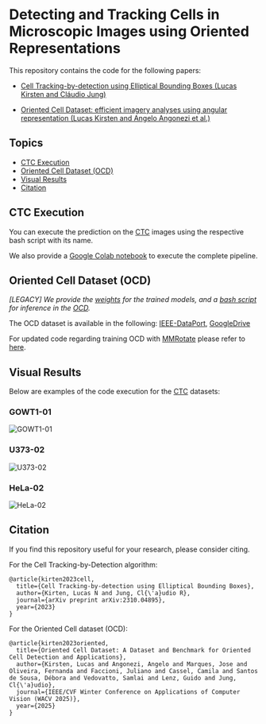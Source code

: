 # Detecting and Tracking Cells in Microscopic Images using Oriented Representations

This repository contains the code for the following papers:
- [Cell Tracking-by-detection using Elliptical Bounding Boxes (Lucas Kirsten and Cláudio Jung)](https://arxiv.org/abs/2310.04895)

-  [Oriented Cell Dataset: efficient imagery analyses using angular representation (Lucas Kirsten and Angelo Angonezi et al.)](https://www.biorxiv.org/content/10.1101/2024.04.05.588327v1)

## Topics

- [CTC Execution](#ctc-execution)
- [Oriented Cell Dataset (OCD)](#oriented-cell-dataset-ocd)
- [Visual Results](#visual-results)
- [Citation](#citation)

## CTC Execution

You can execute the prediction on the [CTC](http://celltrackingchallenge.net/) images using the respective bash script with its name.

We also provide a [Google Colab notebook](https://github.com/LucasKirsten/Deep-Cell-Tracking-EBB/blob/master/ISBI_Cell_Tracking.ipynb) to execute the complete pipeline.

## Oriented Cell Dataset (OCD)

*[LEGACY] We provide the [weights](https://drive.google.com/drive/u/0/folders/13N4G9k1E6wO3-RWXQv0pXMI8-4bZeBKo) for the trained models, and a [bash script](https://github.com/LucasKirsten/Deep-Cell-Tracking-EBB/blob/master/RotationDetection/make_prediction.sh) for inference in the [OCD](https://ieee-dataport.org/documents/oriented-cell-dataset-ocd).*

The OCD dataset is available in the following: [IEEE-DataPort](https://ieee-dataport.org/documents/oriented-cell-dataset-ocd), [GoogleDrive](https://drive.google.com/drive/folders/1vREKlRz9QkSWrUApkZamv_oUrw3tOFI3?usp=drive_link)

For updated code regarding training OCD with [MMRotate](https://github.com/open-mmlab/mmrotate) please refer to [here](https://github.com/jhlmarques/OCDDataset).

## Visual Results

Below are examples of the code execution for the [CTC](http://celltrackingchallenge.net/) datasets:

### GOWT1-01
![GOWT1-01](images/GOWT1-01.gif)

### U373-02
![U373-02](images/U373-02.gif)

### HeLa-02
![HeLa-02](images/HeLa-02.gif)

## Citation

If you find this repository useful for your research, please consider citing.

For the Cell Tracking-by-Detection algorithm:
```
@article{kirten2023cell,
  title={Cell Tracking-by-detection using Elliptical Bounding Boxes},
  author={Kirten, Lucas N and Jung, Cl{\'a}udio R},
  journal={arXiv preprint arXiv:2310.04895},
  year={2023}
}
```

For the Oriented Cell dataset (OCD):

```
@article{kirten2023oriented,
  title={Oriented Cell Dataset: A Dataset and Benchmark for Oriented Cell Detection and Applications},
  author={Kirsten, Lucas and Angonezi, Angelo and Marques, Jose and Oliveira, Fernanda and Faccioni, Juliano and Cassel, Camila and Santos de Sousa, Débora and Vedovatto, Samlai and Lenz, Guido and Jung, Cl{\'a}udio},
  journal={IEEE/CVF Winter Conference on Applications of Computer Vision (WACV 2025)},
  year={2025}
}
```
